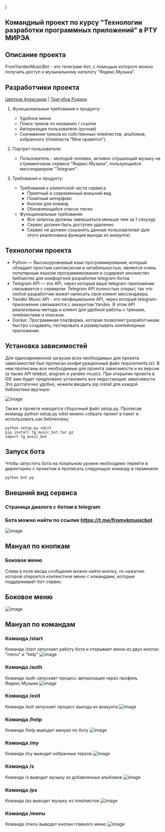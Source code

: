 
)
## Командный проект по курсу "Технологии разработки программных приложений" в РТУ МИРЭА
## Описание проекта
FromYandexMusicBot - это телеграм-бот, с помощью которого можно получить доступ к музыкальному каталогу "Яндекс.Музыка".
## Разработчики проекта
[Цветков Александр](https://github.com/yofujtsu) | [Тригубов Родион](https://github.com/Ulquiorrashif)

1. Функциональные требования к продукту:
    - Удобное меню
    - Поиск треков по названию / ссылке
    - Авторизация пользователя (ручная)
    - Скачивание треков из собственных плейлистов, альбомов, избранного (плейлиста "Мне нравится"). 

2. Портрет пользователя:
    - Пользователь - молодой человек, активно слушающий музыку на стриминговом сервисе "Яндекс.Музыка", пользующийся мессенджером "Telegram".

3. Требования к продукту:
    + Требования к клиентской части сервиса
      - Приятный и современный внешний вид 
      - Понятный интерфейс
      - Кнопки для команд
      - Обновляющийся список песен
    + Функциональные требования
      - Все запросы должны завершаться меньше чем за 1 секунду
      - Сервис должен быть доступен удаленно
      - Сервис не должен сохранять данные пользователей (для этого реализована функция выхода из аккаунта)
 
## Технологии проекта
   + Python — Высокоуровневый язык программирования, который обладает простым синтаксисом и читабельностью, является очень популярным языком программирования и содержит множество библиотек для комфортной разработки telegram-ботов
   + Telegram API — это API, через который ваше telegram-приложение связывается с сервером. Telegram API полностью открыт, так что любой разработчик может написать свой клиент мессенджера.
   + Yandex Music API - это неофициальное API, через который telegram-приложение связывается с аккаунтом Yandex. В этом API реализованы методы и клиент для удобной работы с треками, плейлистами и поиском.
   + Docker. Программная платформа, которая позволяет разработчикам быстро создавать, тестировать и развертывать контейнерные приложения.


## Установка зависимостей
Для единовременной загрузки всех необходимых для проекта зависимостей был прописан конфигурационный файл requirements.txt. В нем прописаны все необходимые для проекта зависимости и их версии (а также API telebot, aiogram и yandex-music). При открытии проекта в IDE вам будет предложено установить все недостающие зависимости. Это достаточно удобно, нежели вводить pip install для каждой библиотеки вручную.

![image](https://github.com/yofujitsu/tg_music_bot/assets/78373273/5f997ee1-d46e-4050-a969-86a9ac5f035e)

Также в проекте находится сборочный файл setup.py. Прописав команду python setup.py sdist можно собрать проект в пакет и использовать как библиотеку:
```
python setup.py sdist
pip install tg_music_bot.tar.gz
import tg_music_bot
```

## Запуск бота
Чтобы запустить бота на локальном уровне необходимо перейти в директорию с проектом и прописать следующую команду в терминале:
```
python bot.py
```

## Внешний вид сервиса
### Страница диалога с ботом в telegram
### Бота можно найти по ссылке https://t.me/fromvkmusicbot
![image](https://github.com/yofujitsu/tg_music_bot/assets/78373273/7e2d0f10-a87d-49fa-b670-46048dc3bc06)


## Мануал по кнопкам
### Боковое меню
Слева в поле ввода сообщения можно найти кнопку, по нажатию которой откроется контекстное меню с командами, которые поддерживает бот-сервис.
## Боковое меню
![image](https://github.com/yofujitsu/tg_music_bot/assets/78373273/d45e01bd-2265-4a97-a386-ec6e7b458d18)



## Мануал по командам
### Команда /start
Команда /start запускает работу бота и открывает меню из двух кнопок: "menu" и "help"
![image](https://github.com/yofujitsu/tg_music_bot/assets/78373273/c8fad584-510c-4e4a-9de0-f540f81536ea)
### Команда /auth
Команда /auth запускает процесс авторизации через профиль Яндекс.Музыки
![image](https://github.com/yofujitsu/tg_music_bot/assets/78373273/1c247af1-bccf-4add-8a73-50b33ded790b)
### Команда /exit
Команда /exit запускает процесс выхода из аккаунта
![image](https://github.com/yofujitsu/tg_music_bot/assets/78373273/028d028f-6f0d-4b92-8a7b-d5dc1cd2845f)
### Команда /help
Команда /help выводит мануал по боту
![image](https://github.com/yofujitsu/tg_music_bot/assets/78373273/c8fad584-510c-4e4a-9de0-f540f81536ea)
### Команда /my
Команда /my выводит избранные терков
![image](https://github.com/yofujitsu/tg_music_bot/assets/78373273/bb2adcf4-d00b-49b7-a03f-0c9fff3a6fe4)
### Команда /s
Команда /s выводит музыку из добавленных альбомов
![image](https://github.com/yofujitsu/tg_music_bot/assets/78373273/e7c44d12-dc46-4425-b104-270589a4b193)
### Команда /ps
Команда /ps выводит музыку из плейлистов
![image](https://github.com/yofujitsu/tg_music_bot/assets/78373273/dcb556ab-1394-4dee-8365-9b841db1a36a)
### Команда /menu
Команда /menu выводит кнопки главного меню
![image](https://github.com/yofujitsu/tg_music_bot/assets/78373273/510317c9-714d-4e68-ad7a-0e371b05df25)

